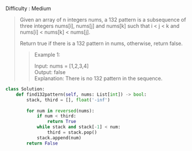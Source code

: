 Difficulty : Medium 

>Given an array of n integers nums, a 132 pattern is a subsequence of three integers nums[i], nums[j] and nums[k] such that i < j < k and nums[i] < nums[k] < nums[j].
>
>Return true if there is a 132 pattern in nums, otherwise, return false.
>
>>Example 1:  
>>
>>Input: nums = [1,2,3,4]  
>>Output: false   
>>Explanation: There is no 132 pattern in the sequence.  

```python
class Solution:
    def find132pattern(self, nums: List[int]) -> bool:
        stack, third = [], float('-inf')
        
        for num in reversed(nums):
            if num < third:
                return True
            while stack and stack[-1] < num:
                third = stack.pop()
            stack.append(num)
        return False
```
